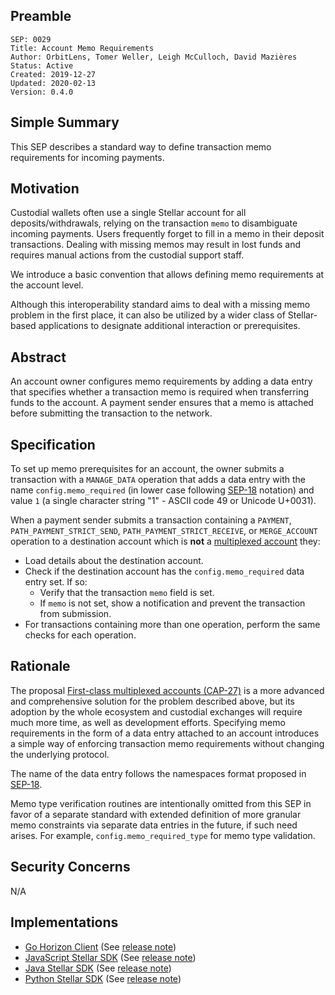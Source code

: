 ## Preamble

```
SEP: 0029
Title: Account Memo Requirements
Author: OrbitLens, Tomer Weller, Leigh McCulloch, David Mazières
Status: Active
Created: 2019-12-27
Updated: 2020-02-13
Version: 0.4.0
```

## Simple Summary

This SEP describes a standard way to define transaction memo requirements for
incoming payments. 

## Motivation

Custodial wallets often use a single Stellar account for all deposits/withdrawals,
relying on the transaction `memo` to disambiguate incoming payments.
Users frequently forget to fill in a memo in their deposit transactions.
Dealing with missing memos may result in lost funds and requires manual actions
from the custodial support staff.

We introduce a basic convention that allows defining memo requirements at the
account level.

Although this interoperability standard aims to deal with a missing memo problem
in the first place, it can also be utilized by a wider class of Stellar-based
applications to designate additional interaction or prerequisites.

## Abstract

An account owner configures memo requirements by adding a data entry that
specifies whether a transaction memo is required when transferring funds to
the account. A payment sender ensures that a memo is attached before submitting
the transaction to the network.

## Specification

To set up memo prerequisites for an account, the owner submits a transaction
with a `MANAGE_DATA` operation that adds a data entry with the name
`config.memo_required` (in lower case following [SEP-18](./sep-0018.md) notation) and value `1`
(a single character string "1" - ASCII code 49 or Unicode U+0031).

When a payment sender submits a transaction containing a `PAYMENT`,
`PATH_PAYMENT_STRICT_SEND`, `PATH_PAYMENT_STRICT_RECEIVE`, or `MERGE_ACCOUNT`
operation to a destination account which is **not** a [multiplexed account](../core/cap-0027.md) they:

- Load details about the destination account.
- Check if the destination account has the `config.memo_required` data entry set.
  If so:
   - Verify that the transaction `memo` field is set.
   - If `memo` is not set, show a notification and prevent the transaction
     from submission.
- For transactions containing more than one operation, perform the same checks
  for each operation.

## Rationale

The proposal [First-class multiplexed accounts (CAP-27)](../core/cap-0027.md) is a more advanced and
comprehensive solution for the problem described above, but its adoption by the
whole ecosystem and custodial exchanges will require much more time, as well as
development efforts. Specifying memo requirements in the form of a data entry
attached to an account introduces a simple way of enforcing transaction
memo requirements without changing the underlying protocol. 

The name of the data entry follows the namespaces format proposed in [SEP-18](./sep-0018.md).

Memo type verification routines are intentionally omitted from this SEP in favor
of a separate standard with extended definition of more granular memo
constraints via separate data entries in the future, if such need arises.
For example, `config.memo_required_type` for memo type validation.

## Security Concerns

N/A

## Implementations
* [Go Horizon Client](https://github.com/stellar/go) (See [release note](https://github.com/stellar/go/releases/tag/horizonclient-v2.2.0))
* [JavaScript Stellar SDK](https://github.com/stellar/js-stellar-sdk) (See [release note](https://github.com/stellar/js-stellar-sdk/releases/tag/v4.1.0))
* [Java Stellar SDK](https://github.com/stellar/java-stellar-sdk) (See [release note](https://github.com/stellar/java-stellar-sdk/releases/tag/0.15.0))
* [Python Stellar SDK](https://github.com/StellarCN/py-stellar-base) (See [release note](https://github.com/StellarCN/py-stellar-base/releases/tag/2.3.0))
